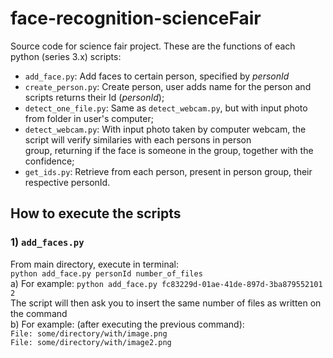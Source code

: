 # face-recognition-scienceFair

Source code for science fair project. These are the functions of each python (series 3.x) scripts: <br>
* `add_face.py`: Add faces to certain person, specified by *personId*
* `create_person.py`: Create person, user adds name for the person and scripts returns their Id (*personId*); <br>
* `detect_one_file.py`: Same as `detect_webcam.py`, but with input photo from folder in user's computer; <br>
* `detect_webcam.py`: With input photo taken by computer webcam, the script will verify similaries with each persons in person <br>group, returning if the face is someone in the group, together with the confidence; <br>
* `get_ids.py`: Retrieve from each person, present in person group, their respective personId. <br>


## How to execute the scripts
### 1) `add_faces.py`
From main directory, execute in terminal:<br>
`python add_face.py personId number_of_files`<br>
a) For example: `python add_face.py fc83229d-01ae-41de-897d-3ba879552101 2`<br>
The script will then ask you to insert the same number of files as written on the command<br>
b) For example: (after executing the previous command): <br>
`File: some/directory/with/image.png` <br>
`File: some/directory/with/image2.png`



